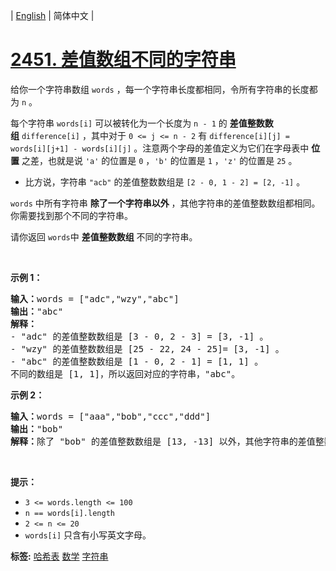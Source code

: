 | [English](README_EN.md) | 简体中文 |

# [2451. 差值数组不同的字符串](https://leetcode.cn/problems/odd-string-difference)
<p>给你一个字符串数组 <code>words</code>&nbsp;，每一个字符串长度都相同，令所有字符串的长度都为 <code>n</code>&nbsp;。</p>

<p>每个字符串&nbsp;<code>words[i]</code>&nbsp;可以被转化为一个长度为&nbsp;<code>n - 1</code>&nbsp;的&nbsp;<strong>差值整数数组</strong>&nbsp;<code>difference[i]</code>&nbsp;，其中对于&nbsp;<code>0 &lt;= j &lt;= n - 2</code>&nbsp;有&nbsp;<code>difference[i][j] = words[i][j+1] - words[i][j]</code>&nbsp;。注意两个字母的差值定义为它们在字母表中&nbsp;<strong>位置</strong>&nbsp;之差，也就是说&nbsp;<code>'a'</code>&nbsp;的位置是&nbsp;<code>0</code>&nbsp;，<code>'b'</code>&nbsp;的位置是&nbsp;<code>1</code>&nbsp;，<code>'z'</code>&nbsp;的位置是&nbsp;<code>25</code>&nbsp;。</p>

<ul>
	<li>比方说，字符串&nbsp;<code>"acb"</code>&nbsp;的差值整数数组是&nbsp;<code>[2 - 0, 1 - 2] = [2, -1]</code>&nbsp;。</li>
</ul>

<p><code>words</code>&nbsp;中所有字符串 <strong>除了一个字符串以外</strong>&nbsp;，其他字符串的差值整数数组都相同。你需要找到那个不同的字符串。</p>

<p>请你返回<em>&nbsp;</em><code>words</code>中&nbsp;<strong>差值整数数组</strong>&nbsp;不同的字符串。</p>

<p>&nbsp;</p>

<p><strong>示例 1：</strong></p>

<pre>
<b>输入：</b>words = ["adc","wzy","abc"]
<b>输出：</b>"abc"
<b>解释：</b>
- "adc" 的差值整数数组是 [3 - 0, 2 - 3] = [3, -1] 。
- "wzy" 的差值整数数组是 [25 - 22, 24 - 25]= [3, -1] 。
- "abc" 的差值整数数组是 [1 - 0, 2 - 1] = [1, 1] 。
不同的数组是 [1, 1]，所以返回对应的字符串，"abc"。
</pre>

<p><strong>示例 2：</strong></p>

<pre>
<b>输入：</b>words = ["aaa","bob","ccc","ddd"]
<b>输出：</b>"bob"
<b>解释：</b>除了 "bob" 的差值整数数组是 [13, -13] 以外，其他字符串的差值整数数组都是 [0, 0] 。
</pre>

<p>&nbsp;</p>

<p><strong>提示：</strong></p>

<ul>
	<li><code>3 &lt;= words.length &lt;= 100</code></li>
	<li><code>n == words[i].length</code></li>
	<li><code>2 &lt;= n &lt;= 20</code></li>
	<li><code>words[i]</code>&nbsp;只含有小写英文字母。</li>
</ul>

**标签:**  [哈希表](https://leetcode.cn/tag/hash-table) [数学](https://leetcode.cn/tag/math) [字符串](https://leetcode.cn/tag/string) 